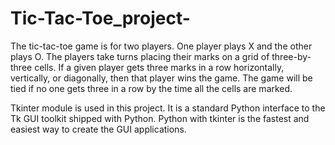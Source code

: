 # Tic-Tac-Toe_project-

The tic-tac-toe game is for two players. One player plays X and the other plays O. The players take turns placing their marks on a grid of three-by-three cells. If a given player gets three marks in a row horizontally, vertically, or diagonally, then that player wins the game. The game will be tied if no one gets three in a row by the time all the cells are marked.

Tkinter module is used in this project. It is a standard Python interface to the Tk GUI toolkit shipped with Python. Python with tkinter is the fastest and easiest way to create the GUI applications. 
